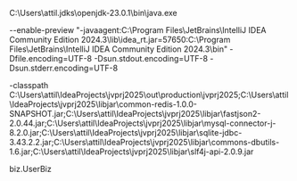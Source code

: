 
C:\Users\attil\.jdks\openjdk-23.0.1\bin\java.exe 

--enable-preview "-javaagent:C:\Program Files\JetBrains\IntelliJ IDEA Community Edition 2024.3\lib\idea_rt.jar=57650:C:\Program Files\JetBrains\IntelliJ IDEA Community Edition 2024.3\bin" 
-Dfile.encoding=UTF-8 
-Dsun.stdout.encoding=UTF-8 
-Dsun.stderr.encoding=UTF-8 

-classpath C:\Users\attil\IdeaProjects\jvprj2025\out\production\jvprj2025;C:\Users\attil\IdeaProjects\jvprj2025\libjar\common-redis-1.0.0-SNAPSHOT.jar;C:\Users\attil\IdeaProjects\jvprj2025\libjar\fastjson2-2.0.44.jar;C:\Users\attil\IdeaProjects\jvprj2025\libjar\mysql-connector-j-8.2.0.jar;C:\Users\attil\IdeaProjects\jvprj2025\libjar\sqlite-jdbc-3.43.2.2.jar;C:\Users\attil\IdeaProjects\jvprj2025\libjar\commons-dbutils-1.6.jar;C:\Users\attil\IdeaProjects\jvprj2025\libjar\slf4j-api-2.0.9.jar

biz.UserBiz

